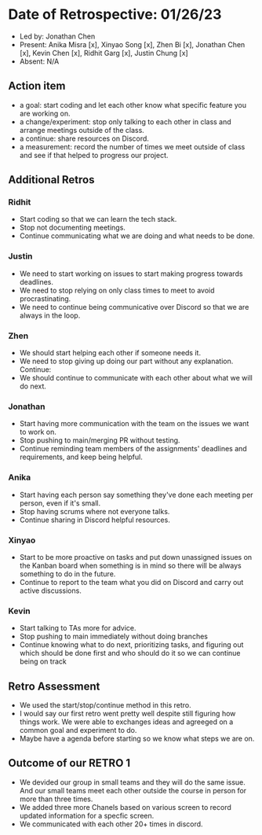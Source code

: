 # Date of Retrospective: 01/26/23

* Led by: Jonathan Chen
* Present: Anika Misra [x], Xinyao Song [x], Zhen Bi [x], Jonathan Chen [x], Kevin Chen [x], Ridhit Garg [x], Justin Chung [x]
* Absent: N/A

## Action item

* a goal: start coding and let each other know what specific feature you are working on. 
* a change/experiment: stop only talking to each other in class and arrange meetings outside of the class.
* a continue: share resources on Discord. 
* a measurement: record the number of times we meet outside of class and see if that helped to progress our project. 

## Additional Retros
  
### Ridhit
* Start coding so that we can learn the tech stack. 
* Stop not documenting meetings. 
* Continue communicating what we are doing and what needs to be done. 

### Justin
* We need to start working on issues to start making progress towards deadlines.
* We need to stop relying on only class times to meet to avoid procrastinating.
* We need to continue being communicative over Discord so that we are always in the loop.

### Zhen  
* We should start helping each other if someone needs it.
* We need to stop giving up doing our part without any explanation. Continue:
* We should continue to communicate with each other about what we will do next.

### Jonathan
* Start having more communication with the team on the issues we want to work on.
* Stop pushing to main/merging PR without testing.
* Continue reminding team members of the assignments' deadlines and requirements, and keep being helpful.

### Anika
* Start having each person say something they've done each meeting per person, even if it's small.
* Stop having scrums where not everyone talks. 
* Continue sharing in Discord helpful resources.

### Xinyao 
* Start to be more proactive on tasks and put down unassigned issues on the Kanban board when something is in mind so there will be  always something to do in the future.
* Continue to report to the team what you did on Discord and carry out active discussions.

### Kevin 
* Start talking to TAs more for advice.
* Stop pushing to main immediately without doing branches
* Continue knowing what to do next, prioritizing tasks, and figuring out which should be done first and who should do it so we can continue being on track

## Retro Assessment

* We used the start/stop/continue method in this retro.
* I would say our first retro went pretty well despite still figuring how things work. We were able to exchanges ideas and agreeged on a common goal and experiment to do.
* Maybe have a agenda before starting so we know what steps we are on.

## Outcome of our RETRO 1
* We devided our group in small teams and they will do the same issue. And our small teams meet each other outside the course in person for more than three times.
* We added three more Chanels based on various screen to record updated information for a specfic screen.
* We communicated with each other 20+ times in discord.
